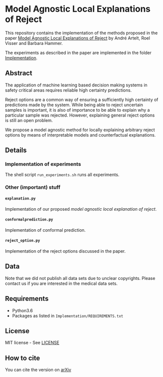 # Model Agnostic Local Explanations of Reject

This repository contains the implementation of the methods proposed in the paper [Model Agnostic Local Explanations of Reject](paper.pdf) by André Artelt, Roel Visser and Barbara Hammer.

The experiments as described in the paper are implemented in the folder [Implementation](Implementation/).

## Abstract

The application of machine learning based decision making systems in safety critical areas requires reliable high certainty predictions.

Reject options are a common way of ensuring a sufficiently high certainty of predictions made by the system. While being able to reject uncertain samples is important, it is also of importance to be able to explain why a particular sample was rejected. However, explaining general reject options is still an open problem.

We propose a model agnostic method for locally explaining arbitrary reject options by means of interpretable models and counterfactual explanations.

## Details
### Implementation of experiments
The shell script `run_experiments.sh` runs all experiments.

### Other (important) stuff
#### `explanation.py`
Implementation of our proposed *model agnostic local explanation of reject*.

#### `conformalprediction.py`
Implementation of conformal prediction.

#### `reject_option.py`
Implementation of the reject options discussed in the paper.

## Data

Note that we did not publish all data sets due to unclear copyrights. Please contact us if you are interested in the medical data sets.

## Requirements

- Python3.6
- Packages as listed in `Implementation/REQUIREMENTS.txt`

## License

MIT license - See [LICENSE](LICENSE)

## How to cite

You can cite the version on [arXiv](https://arxiv.org/abs/2205.07623)

